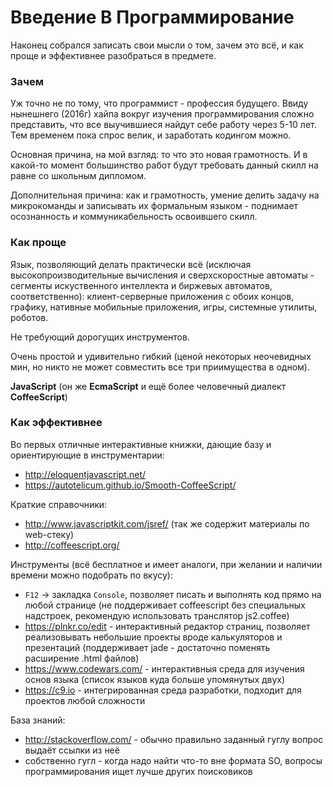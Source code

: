 # Введение В Программирование

Наконец собрался записать свои мысли о том, зачем это всё, и как проще и эффективнее разобраться в предмете.

### Зачем

Уж точно не по тому, что программист - профессия будущего. Ввиду нынешнего (2016г) хайпа вокруг изучения
программирования сложно представить, что все выучившиеся найдут себе работу через 5-10 лет. Тем временем
пока спрос велик, и заработать кодингом можно.

Основная причина, на мой взгляд: то что это новая грамотность. И в какой-то момент большинство работ
будут требовать данный скилл на равне со школьным дипломом.

Дополнительная причина: как и грамотность, умение делить задачу на микрокоманды и записывать их формальным
языком - поднимает осознанность и коммуникабельность освоившего скилл.

### Как проще

Язык, позволяющий делать практически всё (исключая высокопроизводительные вычисления и сверхскоростные
автоматы - сегменты искуственного интеллекта и биржевых автоматов, соответственно): клиент-серверные
приложения с обоих концов, графику, нативные мобильные приложения, игры, системные утилиты, роботов.

Не требующий дорогущих инструментов.

Очень простой и удивительно гибкий (ценой некоторых неочевидных мин, но никто не может совместить все
три приимущества в одном).

**JavaScript** (он же **EcmaScript** и ещё более человечный диалект **CoffeeScript**)

### Как эффективнее

Во первых отличные интерактивные книжки, дающие базу и ориентирующие в инструментарии:
- http://eloquentjavascript.net/
- https://autotelicum.github.io/Smooth-CoffeeScript/

Краткие справочники:
- http://www.javascriptkit.com/jsref/ (так же содержит материалы по web-стеку)
- http://coffeescript.org/

Инструменты (всё бесплатное и имеет аналоги, при желании и наличии времени можно подобрать по вкусу):
- `F12` -> закладка `Console`, позволяет писать и выполнять код прямо на любой странице (не поддерживает
coffeescript без специальных надстроек, рекомендую использовать транслятор js2.coffee)
- https://plnkr.co/edit - интерактивный редактор страниц, позволяет реализовывать небольшие проекты
вроде калькуляторов и презентаций (поддерживает jade - достаточно поменять расширение .html файлов)
- https://www.codewars.com/ - интерактивныя среда для изучения основ языка (список языков куда больше
упомянутых двух)
- https://c9.io - интегрированная среда разработки, подходит для проектов любой сложности

База знаний:
- http://stackoverflow.com/ - обычно правильно заданный гуглу вопрос выдаёт ссылки из неё
- собственно гугл - когда надо найти что-то вне формата SO, вопросы программирования ищет лучше других
поисковиков




